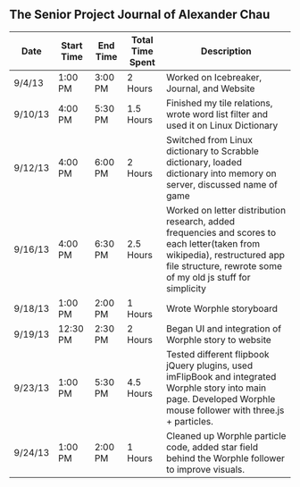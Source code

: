 <h2>The Senior Project Journal of Alexander Chau</h2>
<table>
	<thead>
		<tr>
			<th>Date</th>
			<th>Start Time</th>
			<th>End Time</th>
			<th>Total Time Spent</th>
			<th>Description</th>
		</tr>
	</thead>
	<tbody>
		<tr>
			<td>9/4/13</td>
			<td>1:00 PM</td>
			<td>3:00 PM</td>
			<td>2 Hours</td>
			<td>Worked on Icebreaker, Journal, and Website</td>
		</tr>
		<tr>
			<td>9/10/13</td>
			<td>4:00 PM</td>
			<td>5:30 PM</td>
			<td>1.5 Hours</td>
			<td>Finished my tile relations, wrote word list filter and used it on Linux Dictionary</td>
		</tr>
		<tr>
			<td>9/12/13</td>
			<td>4:00 PM</td>
			<td>6:00 PM</td>
			<td>2 Hours</td>
			<td>Switched from Linux dictionary to Scrabble dictionary, loaded dictionary into memory on server, discussed name of game</td>
		</tr>
		<tr>
			<td>9/16/13</td>
			<td>4:00 PM</td>
			<td>6:30 PM</td>
			<td>2.5 Hours</td>
			<td>Worked on letter distribution research, added frequencies and scores to each letter(taken from wikipedia), restructured app file structure, rewrote some of my old js stuff for simplicity</td>
		</tr>
		<tr>
			<td>9/18/13</td>
			<td>1:00 PM</td>
			<td>2:00 PM</td>
			<td>1 Hours</td>
			<td>Wrote Worphle storyboard</td>
		</tr>
		<tr>
			<td>9/19/13</td>
			<td>12:30 PM</td>
			<td>2:30 PM</td>
			<td>2 Hours</td>
			<td>Began UI and integration of Worphle story to website</td>
		</tr>
		<tr>
			<td>9/23/13</td>
			<td>1:00 PM</td>
			<td>5:30 PM</td>
			<td>4.5 Hours</td>
			<td>Tested different flipbook jQuery plugins, used imFlipBook and integrated Worphle story into main page. Developed Worphle mouse follower with three.js + particles.</td>
		</tr>
		<tr>
			<td>9/24/13</td>
			<td>1:00 PM</td>
			<td>2:00 PM</td>
			<td>1 Hours</td>
			<td>Cleaned up Worphle particle code, added star field behind the Worphle follower to improve visuals.</td>
		</tr>
	</tbody>
</table>
